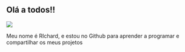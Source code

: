 ## Olá a todos!!

![](https://media1.tenor.com/m/WTeUpJfbmRYAAAAC/beastars-legoshi.gif)

Meu nome é RIchard, e estou no Github para aprender a programar e compartilhar os meus projetos
